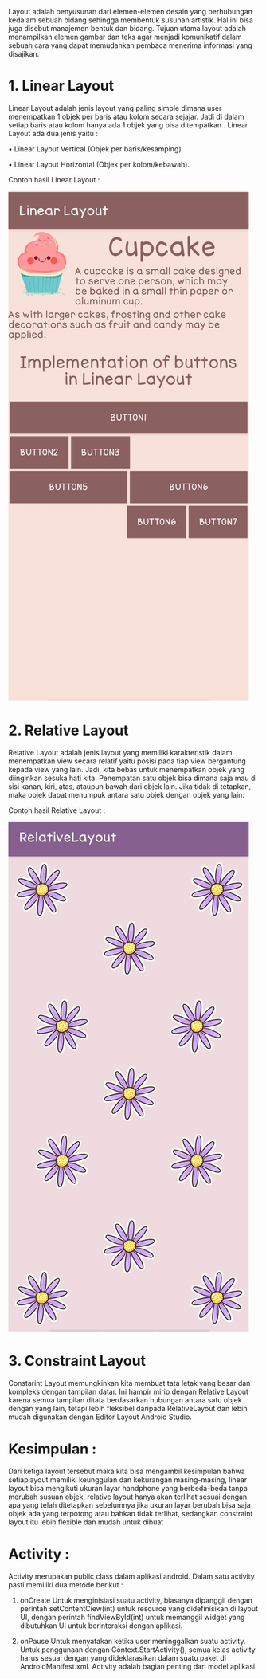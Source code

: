 Layout adalah penyusunan dari elemen-elemen desain yang berhubungan kedalam sebuah bidang sehingga membentuk susunan artistik. Hal ini bisa juga disebut manajemen bentuk dan bidang. Tujuan utama layout adalah menampilkan elemen gambar dan teks agar menjadi komunikatif dalam sebuah cara yang dapat memudahkan pembaca menerima informasi yang disajikan.
# 1.	Linear Layout
Linear Layout adalah jenis layout yang paling simple dimana user menempatkan 1 objek per baris atau kolom secara sejajar. Jadi di dalam setiap baris atau kolom hanya ada 1 objek yang bisa ditempatkan . Linear Layout ada dua jenis yaitu :

•	Linear Layout Vertical (Objek per baris/kesamping) 

•	Linear Layout Horizontal (Objek per kolom/kebawah).

Contoh hasil Linear Layout :

 ![alt text](Hasil/Linear.jpg)
 
# 2.	Relative Layout

Relative Layout adalah jenis layout yang memiliki karakteristik dalam menempatkan view secara relatif yaitu posisi pada tiap view bergantung kepada view yang lain. Jadi, kita bebas untuk menempatkan objek yang diinginkan sesuka hati kita. Penempatan satu objek bisa dimana saja mau di sisi kanan, kiri, atas, ataupun bawah dari objek lain. Jika tidak di tetapkan, maka objek dapat menumpuk antara satu objek dengan objek yang lain.

Contoh hasil Relative Layout :

![alt text](Hasil/Relative.jpg)

# 3.	Constraint Layout
Constarint Layout memungkinkan kita membuat tata letak yang besar dan kompleks dengan tampilan datar. Ini hampir mirip dengan Relative Layout karena semua tampilan ditata berdasarkan hubungan antara satu objek dengan yang lain, tetapi lebih fleksibel daripada RelativeLayout dan lebih mudah digunakan dengan Editor Layout Android Studio.


# Kesimpulan :
Dari ketiga layout tersebut maka kita bisa mengambil kesimpulan bahwa setiaplayout memiliki keunggulan dan kekurangan masing-masing, linear layout bisa mengikuti ukuran layar handphone yang berbeda-beda tanpa merubah susuan objek, relative layout hanya akan terlihat sesuai dengan apa yang telah ditetapkan sebelumnya jika ukuran layar berubah bisa saja objek ada yang terpotong atau bahkan tidak terlihat, sedangkan constraint layout itu lebih flexible dan mudah untuk dibuat

# Activity :

Activity merupakan public class dalam aplikasi android. Dalam satu activity pasti memiliki dua metode berikut :

1. onCreate Untuk menginisiasi suatu activity, biasanya dipanggil dengan perintah setContentCiew(int) untuk resource yang didefinisikan di layout UI, dengan perintah findViewById(int) untuk memanggil widget yang dibutuhkan UI untuk berinteraksi dengan aplikasi. 

2. onPause Untuk menyatakan ketika user meninggalkan suatu activity. Untuk penggunaan dengan Context.StartActivity(), semua kelas activity harus sesuai dengan yang dideklarasikan dalam suatu paket di AndroidManifest.xml. Activity adalah bagian penting dari model aplikasi.




